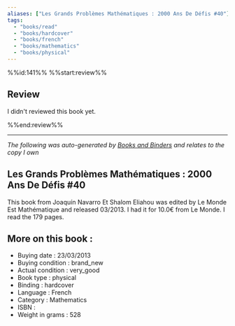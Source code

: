```yaml
---
aliases: ["Les Grands Problèmes Mathématiques : 2000 Ans De Défis #40"] 
tags: 
  - "books/read" 
  - "books/hardcover" 
  - "books/french"
  - "books/mathematics"
  - "books/physical"
---
```

%%id:141%%
%%start:review%%
## Review
I didn't reviewed this book yet. 

%%end:review%%

---
_The following was auto-generated by [Books and Binders](Books%20and%20Binders.md) and relates to the copy I own_
## Les Grands Problèmes Mathématiques : 2000 Ans De Défis #40
This book from Joaquín Navarro Et Shalom Eliahou was edited by Le Monde Est Mathématique and released 03/2013. I had it for 10.0€ from Le Monde. I read the 179 pages.

## More on this book :
- Buying date : 23/03/2013
- Buying condition : brand_new
- Actual condition : very_good
- Book type : physical
- Binding : hardcover
- Language : French
- Category : Mathematics
- ISBN : 
- Weight in grams : 528
